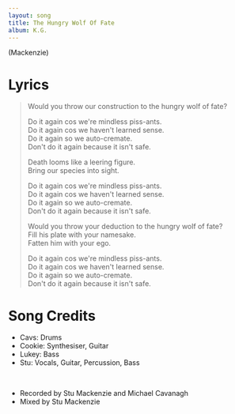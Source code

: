 ```yaml
---
layout: song
title: The Hungry Wolf Of Fate
album: K.G.
---
```


(Mackenzie)

# Lyrics

> Would you throw our construction to the hungry wolf of fate?  
>  
> Do it again cos we're mindless piss-ants.  
> Do it again cos we haven't learned sense.  
> Do it again so we auto-cremate.  
> Don't do it again because it isn't safe.  
>  
> Death looms like a leering figure.  
> Bring our species into sight.  
>  
> Do it again cos we're mindless piss-ants.  
> Do it again cos we haven't learned sense.  
> Do it again so we auto-cremate.  
> Don't do it again because it isn't safe.  
>  
> Would you throw your deduction to the hungry wolf of fate?  
> Fill his plate with your namesake.  
> Fatten him with your ego.  
>  
> Do it again cos we're mindless piss-ants.  
> Do it again cos we haven't learned sense.  
> Do it again so we auto-cremate.  
> Don't do it again because it isn't safe.  

# Song Credits

* Cavs: Drums
* Cookie: Synthesiser, Guitar
* Lukey: Bass
* Stu: Vocals, Guitar, Percussion, Bass
<br>

* Recorded by Stu Mackenzie and Michael Cavanagh
* Mixed by Stu Mackenzie
